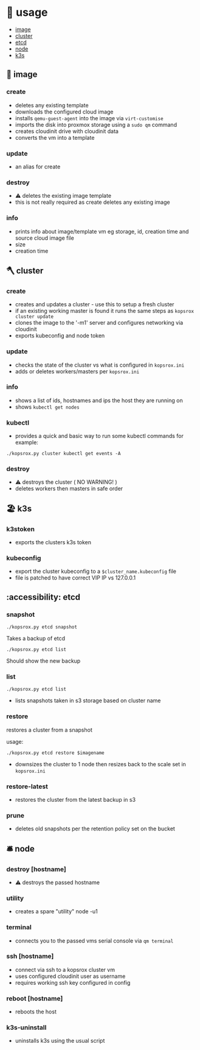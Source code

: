 #  :hamburger: usage 

- [image](#image)
- [cluster](#cluster)
- [etcd](#etcd)
- [node](#node)
- [k3s](#k3s)

## 💐 image <a name=image>
### create 
- deletes any existing template
- downloads the configured cloud image
- installs `qemu-guest-agent` into the image via `virt-customise`
- imports the disk into proxmox storage using a `sudo qm` command
- creates cloudinit drive with cloudinit data
- converts the vm into a template

### update
- an alias for create
  
### destroy 
- :warning: deletes the existing image template
- this is not really required as create deletes any existing image

### info 
- prints info about image/template vm eg storage, id, creation time and source cloud image file
- size
- creation time

## 🪓 cluster <a name=cluster>
### create 
- creates and updates a cluster - use this to setup a fresh cluster
- if an existing working master is found it runs the same steps as `kopsrox cluster update`
- clones the image to the '-m1' server and configures networking via cloudinit
- exports kubeconfig and node token

### update 
- checks the state of the cluster vs what is configured in `kopsrox.ini`
- adds or deletes workers/masters per `kopsrox.ini`

### info 
- shows a list of ids, hostnames and ips the host they are running on
- shows `kubectl get nodes`

### kubectl 
- provides a quick and basic way to run some kubectl commands for example:

`./kopsrox.py cluster kubectl get events -A`

### destroy 
- :warning: destroys the cluster ( NO WARNING! ) 
- deletes workers then masters in safe order


## :beach_umbrella: k3s <a name=k3s>
### k3stoken 
- exports the clusters k3s token
### kubeconfig 
- export the cluster kubeconfig to a `$cluster_name.kubeconfig` file 
- file is patched to have correct VIP IP vs 127.0.0.1

## :accessibility: etcd <a name=etcd>
### snapshot 

`./kopsrox.py etcd snapshot`

Takes a backup of etcd

`./kopsrox.py etcd list`

Should show the new backup

### list 

`./kopsrox.py etcd list`

- lists snapshots taken in s3 storage based on cluster name

### restore 

restores a cluster from a snapshot

usage:

`./kopsrox.py etcd restore $imagename`

- downsizes the cluster to 1 node then resizes back to the scale set in `kopsrox.ini`

### restore-latest
- restores the cluster from the latest backup in s3

### prune 
- deletes old snapshots per the retention policy set on the bucket

## :bellhop_bell: node <a name=node>

### destroy [hostname]
- :warning: destroys the passed hostname 
### utility
- creates a spare "utility" node -u1

### terminal
- connects you to the passed vms serial console via `qm terminal`

### ssh [hostname] 
- connect via ssh to a kopsrox cluster vm 
- uses configured cloudinit user as username
- requires working ssh key configured in config

### reboot [hostname]
- reboots the host

### k3s-uninstall
- uninstalls k3s using the usual script


